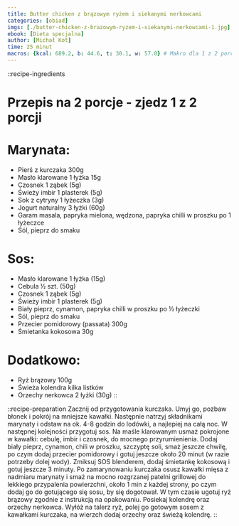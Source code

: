 ```yaml
---
title: Butter chicken z brązowym ryżem i siekanymi nerkowcami
categories: [obiad]
imgs: [./butter-chicken-z-brazowym-ryzem-i-siekanymi-nerkowcami-1.jpg]
ebook: [Dieta specjalna]
author: [Michał Kot]
time: 25 minut
macros: {kcal: 689.2, b: 44.6, t: 30.1, w: 57.0} # Makro dla 1 z 2 porcji
---
```


::recipe-ingredients
# Przepis na 2 porcje - zjedz 1 z 2 porcji

# Marynata:
- Pierś z kurczaka 300g
- Masło klarowane 1 łyżka 15g
- Czosnek 1 ząbek (5g)
- Świeży imbir 1 plasterek (5g)
- Sok z cytryny 1 łyżeczka (3g)
- Jogurt naturalny 3 łyżki (60g)
- Garam masala, papryka mielona, wędzona, papryka chilli w proszku po 1 łyżeczce
- Sól, pieprz do smaku

# Sos:
- Masło klarowane 1 łyżka (15g)
- Cebula ½ szt. (50g)
- Czosnek 1 ząbek (5g)
- Świeży imbir 1 plasterek (5g)
- Biały pieprz, cynamon, papryka chilli w proszku po ½ łyżeczki
- Sól, pieprz do smaku
- Przecier pomidorowy (passata) 300g
- Śmietanka kokosowa 30g

# Dodatkowo:
- Ryż brązowy 100g
- Świeża kolendra kilka listków
- Orzechy nerkowca 2 łyżki (30g)
::

::recipe-preparation
Zacznij od przygotowania kurczaka. Umyj go, pozbaw błonek i pokrój na mniejsze kawałki. Następnie natrzyj składnikami marynaty i odstaw na ok. 4-8 godzin do lodówki, a najlepiej na całą noc. W następnej kolejności przygotuj sos. Na maśle klarowanym usmaż pokrojone w kawałki: cebulę, imbir i czosnek, do mocnego przyrumienienia. Dodaj biały pieprz, cynamon, chili w proszku, szczyptę soli, smaż jeszcze chwilę, po czym dodaj przecier pomidorowy i gotuj jeszcze około 20 minut (w razie potrzeby dolej wody). Zmiksuj SOS blenderem, dodaj śmietankę kokosową i gotuj jeszcze 3 minuty. Po zamarynowaniu kurczaka osusz kawałki mięsa z nadmiaru marynaty i smaż na mocno rozgrzanej patelni grillowej do lekkiego przypalenia powierzchni, około 1 min z każdej strony, po czym dodaj go do gotującego się sosu, by się dogotował. W tym czasie ugotuj ryż brązowy zgodnie z instrukcją na opakowaniu. Posiekaj kolendrę oraz orzechy nerkowca. Wyłóż na talerz ryż, polej go gotowym sosem z kawałkami kurczaka, na wierzch dodaj orzechy oraz świeżą kolendrę.
::